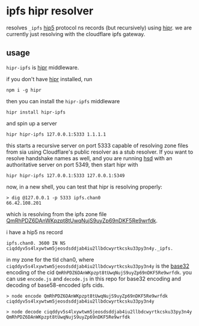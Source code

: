 # ipfs hipr resolver

resolves `_ipfs` [hip5](https://github.com/handshake-org/HIPs/blob/master/HIP-0005.md) protocol ns records (but recursively) using [hipr](https://github.com/lukeburns/hipr). we are currently just resolving with the cloudflare ipfs gateway.

## usage

`hipr-ipfs` is [hipr](https://github.com/lukeburns/hipr) middleware. 

if you don't have [hipr](https://github.com/lukeburns/hipr) installed, run
```
npm i -g hipr
```
then you can install the `hipr-ipfs` middleware
```
hipr install hipr-ipfs
```
and spin up a server
```
hipr hipr-ipfs 127.0.0.1:5333 1.1.1.1
```

this starts a recursive server on port 5333 capable of resolving zone files from sia using Cloudflare's public resolver as a stub resolver. If you want to resolve handshake names as well, and you are running [hsd](https://github.com/handshake-org/hsd) with an authoritative server on port 5349, then start hipr with

```
hipr hipr-ipfs 127.0.0.1:5333 127.0.0.1:5349
```

now, in a new shell, you can test that hipr is resolving properly:

```
> dig @127.0.0.1 -p 5333 ipfs.chan0
66.42.108.201
```
which is resolving from the ipfs zone file [QmRhPDZ6DAnWKpzpt8tUwqNujS9uyZp69nDKF5Re9wrfdk](https://cloudflare-ipfs.com/ipfs/QmRhPDZ6DAnWKpzpt8tUwqNujS9uyZp69nDKF5Re9wrfdk).

i have a hip5 ns record 

```
ipfs.chan0. 3600 IN NS ciqddyv5s4lxywtwm5jeosdsddjab4iu2llbdcwyrtkcsku33py3n4y._ipfs.
```

in my zone for the tld chan0, where `ciqddyv5s4lxywtwm5jeosdsddjab4iu2llbdcwyrtkcsku33py3n4y` is the [base32](https://github.com/bcoin-org/bs32) encoding of the cid `QmRhPDZ6DAnWKpzpt8tUwqNujS9uyZp69nDKF5Re9wrfdk`. you can use `encode.js` and `decode.js` in this repo for base32 encoding and decoding of base58-encoded ipfs cids.

```
> node encode QmRhPDZ6DAnWKpzpt8tUwqNujS9uyZp69nDKF5Re9wrfdk
ciqddyv5s4lxywtwm5jeosdsddjab4iu2llbdcwyrtkcsku33py3n4y

> node decode ciqddyv5s4lxywtwm5jeosdsddjab4iu2llbdcwyrtkcsku33py3n4y
QmRhPDZ6DAnWKpzpt8tUwqNujS9uyZp69nDKF5Re9wrfdk
```
